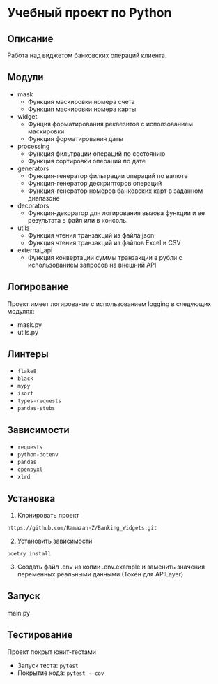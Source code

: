 # Учебный проект по Python
## Описание
Работа над виджетом банковских операций клиента.
## Модули
* mask
  + Функция маскировки номера счета
  + Функция маскировки номера карты
* widget
  + Фунция форматирования реквезитов 
    с исползованием маскировки
  + Функция форматирования даты
* processing
  + Функция фильтрации операций по состоянию
  + Функция сортировки операций по дате
* generators
  + Функция-генератор фильтрации операций по валюте
  + Функция-генератор дескрипторов операций
  + Функция-генератор номеров банковских карт в заданном диапазоне
* decorators
  + Функция-декоратор для логирования вызова функции
    и ее результата в файл или в консоль.
* utils
  + Функция чтения транзакций из файла json
  + Функция чтения транзакций из файлов Excel и CSV
* external_api
  + Функция конвертации суммы транзакции в рубли с
    использованием запросов на внешний API
## Логирование
Проект имеет логирование с использованием logging
в следующих модулях:
* mask.py
* utils.py
## Линтеры
* `flake8`
* `black`
* `mypy`
* `isort`
* `types-requests`
* `pandas-stubs`
## Зависимости
* `requests`
* `python-dotenv`
* `pandas`
* `openpyxl`
* `xlrd`
## Установка
1. Клонировать проект
```
https://github.com/Ramazan-Z/Banking_Widgets.git
```
2. Установить зависимости
```
poetry install
```
3. Создать файл .env из копии  .env.example и заменить
    значения переменных реальными данными (Токен для APILayer)
## Запуск
main.py
## Тестирование
Проект покрыт юнит-тестами
* Запуск теста: `pytest`
* Покрытие кода: `pytest --cov`
